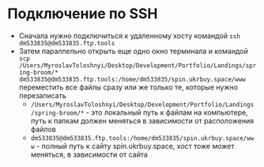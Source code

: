 # Подключение по SSH

- Сначала нужно подключиться к удаленному хосту командой `ssh dm533835@dm533835.ftp.tools`
- Затем параллельно открыть еще одно окно терминала и командой `scp /Users/MyroslavToloshnyi/Desktop/Development/Portfolio/Landings/spring-broom/* dm533835@dm533835.ftp.tools:/home/dm533835/spin.ukrbuy.space/www` переместить все файлы сразу или же только те, которые нужно перезаписать
  - `/Users/MyroslavToloshnyi/Desktop/Development/Portfolio/Landings/spring-broom/*` - это локальный путь к файлам на компьютере, путь к папкам должен меняться в зависимости от расположения файлов
  - `dm533835@dm533835.ftp.tools:/home/dm533835/spin.ukrbuy.space/www` - полный путь к сайту spin.ukrbuy.space, хост тоже может меняться, в зависимости от сайта
